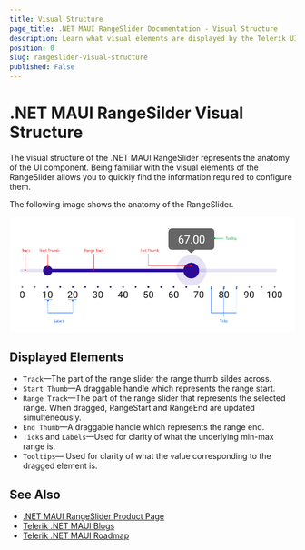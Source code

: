 ```yaml
---
title: Visual Structure
page_title: .NET MAUI RangeSlider Documentation - Visual Structure
description: Learn what visual elements are displayed by the Telerik UI for .NET MAUI RangeSlider, and see how these elements build the visual structure of the control.
position: 0
slug: rangeslider-visual-structure
published: False
---
```


# .NET MAUI RangeSilder Visual Structure

The visual structure of the .NET MAUI RangeSlider represents the anatomy of the UI component. Being familiar with the visual elements of the RangeSlider allows you to quickly find the information required to configure them.

The following image shows the anatomy of the RangeSlider.

![.NET MAUI RangeSlider Visual Structure](images/rangeslider-visual-structure.png "Visual elements of RangeSlider control")

## Displayed Elements

- `Track`&mdash;The part of the range slider the range thumb sildes across.
- `Start Thumb`&mdash;A draggable handle which represents the range start.
- `Range Track`&mdash;The part of the range slider that represents the selected range. When dragged, RangeStart and RangeEnd are updated simulteneously.
- `End Thumb`&mdash;A draggable handle which represents the range end.
- `Ticks` and `Labels`&mdash;Used for clarity of what the underlying min-max range is.
- `Tooltips`&mdash; Used for clarity of what the value corresponding to the dragged element is.

## See Also

- [.NET MAUI RangeSlider Product Page](https://www.telerik.com/maui-ui/rangeslider)
- [Telerik .NET MAUI Blogs](https://www.telerik.com/blogs/mobile-net-maui)
- [Telerik .NET MAUI Roadmap](https://www.telerik.com/support/whats-new/maui-ui/roadmap)